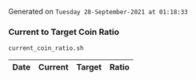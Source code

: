 Generated on `Tuesday 28-September-2021 at 01:18:33`

### Current to Target Coin Ratio
`current_coin_ratio.sh`

Date|Current|Target|Ratio
---|---|---|---
